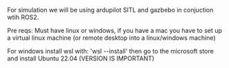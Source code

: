 For simulation we will be using ardupilot SITL and gazbebo in conjuction wtih ROS2.

Pre reqs: Must have linux or windows, if you have a mac you have to set up a virtual linux machine (or remote desktop into a linux/windows machine)

For windows install wsl with:
  'wsl --install'
  then go to the microsoft store and install Ubuntu 22.04 (VERSION IS IMPORTANT)


  
